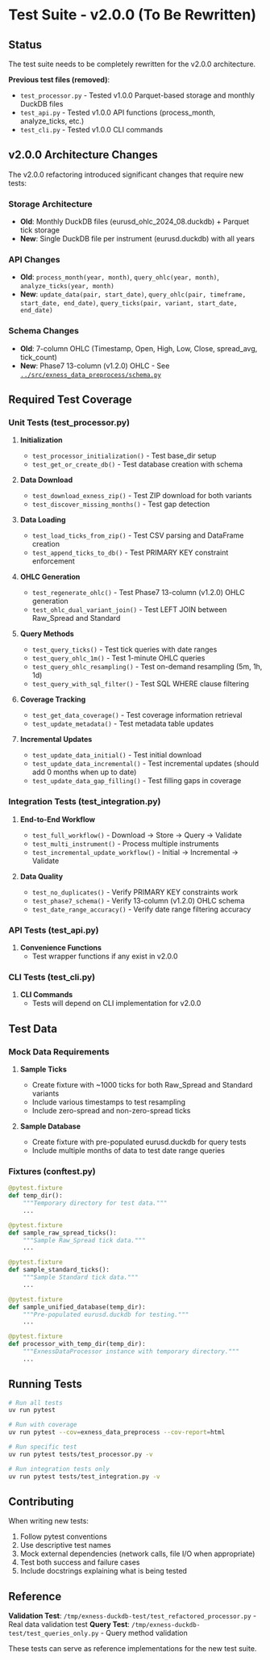 # Test Suite - v2.0.0 (To Be Rewritten)

## Status

The test suite needs to be completely rewritten for the v2.0.0 architecture.

**Previous test files (removed)**:

- `test_processor.py` - Tested v1.0.0 Parquet-based storage and monthly DuckDB files
- `test_api.py` - Tested v1.0.0 API functions (process_month, analyze_ticks, etc.)
- `test_cli.py` - Tested v1.0.0 CLI commands

## v2.0.0 Architecture Changes

The v2.0.0 refactoring introduced significant changes that require new tests:

### Storage Architecture

- **Old**: Monthly DuckDB files (eurusd_ohlc_2024_08.duckdb) + Parquet tick storage
- **New**: Single DuckDB file per instrument (eurusd.duckdb) with all years

### API Changes

- **Old**: `process_month(year, month)`, `query_ohlc(year, month)`, `analyze_ticks(year, month)`
- **New**: `update_data(pair, start_date)`, `query_ohlc(pair, timeframe, start_date, end_date)`, `query_ticks(pair, variant, start_date, end_date)`

### Schema Changes

- **Old**: 7-column OHLC (Timestamp, Open, High, Low, Close, spread_avg, tick_count)
- **New**: Phase7 13-column (v1.2.0) OHLC - See [`../src/exness_data_preprocess/schema.py`](../src/exness_data_preprocess/schema.py)

## Required Test Coverage

### Unit Tests (test_processor.py)

1. **Initialization**
   - `test_processor_initialization()` - Test base_dir setup
   - `test_get_or_create_db()` - Test database creation with schema

2. **Data Download**
   - `test_download_exness_zip()` - Test ZIP download for both variants
   - `test_discover_missing_months()` - Test gap detection

3. **Data Loading**
   - `test_load_ticks_from_zip()` - Test CSV parsing and DataFrame creation
   - `test_append_ticks_to_db()` - Test PRIMARY KEY constraint enforcement

4. **OHLC Generation**
   - `test_regenerate_ohlc()` - Test Phase7 13-column (v1.2.0) OHLC generation
   - `test_ohlc_dual_variant_join()` - Test LEFT JOIN between Raw_Spread and Standard

5. **Query Methods**
   - `test_query_ticks()` - Test tick queries with date ranges
   - `test_query_ohlc_1m()` - Test 1-minute OHLC queries
   - `test_query_ohlc_resampling()` - Test on-demand resampling (5m, 1h, 1d)
   - `test_query_with_sql_filter()` - Test SQL WHERE clause filtering

6. **Coverage Tracking**
   - `test_get_data_coverage()` - Test coverage information retrieval
   - `test_update_metadata()` - Test metadata table updates

7. **Incremental Updates**
   - `test_update_data_initial()` - Test initial download
   - `test_update_data_incremental()` - Test incremental updates (should add 0 months when up to date)
   - `test_update_data_gap_filling()` - Test filling gaps in coverage

### Integration Tests (test_integration.py)

1. **End-to-End Workflow**
   - `test_full_workflow()` - Download → Store → Query → Validate
   - `test_multi_instrument()` - Process multiple instruments
   - `test_incremental_update_workflow()` - Initial → Incremental → Validate

2. **Data Quality**
   - `test_no_duplicates()` - Verify PRIMARY KEY constraints work
   - `test_phase7_schema()` - Verify 13-column (v1.2.0) OHLC schema
   - `test_date_range_accuracy()` - Verify date range filtering accuracy

### API Tests (test_api.py)

1. **Convenience Functions**
   - Test wrapper functions if any exist in v2.0.0

### CLI Tests (test_cli.py)

1. **CLI Commands**
   - Tests will depend on CLI implementation for v2.0.0

## Test Data

### Mock Data Requirements

1. **Sample Ticks**
   - Create fixture with ~1000 ticks for both Raw_Spread and Standard variants
   - Include various timestamps to test resampling
   - Include zero-spread and non-zero-spread ticks

2. **Sample Database**
   - Create fixture with pre-populated eurusd.duckdb for query tests
   - Include multiple months of data to test date range queries

### Fixtures (conftest.py)

```python
@pytest.fixture
def temp_dir():
    """Temporary directory for test data."""
    ...

@pytest.fixture
def sample_raw_spread_ticks():
    """Sample Raw_Spread tick data."""
    ...

@pytest.fixture
def sample_standard_ticks():
    """Sample Standard tick data."""
    ...

@pytest.fixture
def sample_unified_database(temp_dir):
    """Pre-populated eurusd.duckdb for testing."""
    ...

@pytest.fixture
def processor_with_temp_dir(temp_dir):
    """ExnessDataProcessor instance with temporary directory."""
    ...
```

## Running Tests

```bash
# Run all tests
uv run pytest

# Run with coverage
uv run pytest --cov=exness_data_preprocess --cov-report=html

# Run specific test
uv run pytest tests/test_processor.py -v

# Run integration tests only
uv run pytest tests/test_integration.py -v
```

## Contributing

When writing new tests:

1. Follow pytest conventions
2. Use descriptive test names
3. Mock external dependencies (network calls, file I/O when appropriate)
4. Test both success and failure cases
5. Include docstrings explaining what is being tested

## Reference

**Validation Test**: `/tmp/exness-duckdb-test/test_refactored_processor.py` - Real data validation test
**Query Test**: `/tmp/exness-duckdb-test/test_queries_only.py` - Query method validation

These tests can serve as reference implementations for the new test suite.
